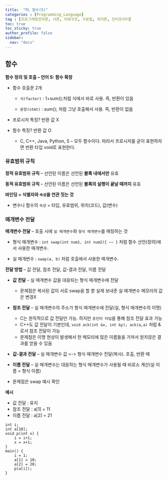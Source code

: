 ```yaml
---
title:  "PL 함수(5)"
categories : [Programming_Language]
tag : [프로그래밍언어론, 서론, 어휘구조, 구문법, 의미론, 인터프리터]
toc: true
toc_sticky: true
author_profile: false
sidebar:
  nav: "docs"
---
```




## 함수

**함수 정의 및 호출 – 언어 S: 함수 확장**

* 함수 호출문 2개

  * `식(factor)` : 1+sum();처럼 식에서 바로 사용. 즉, 반환이 있음

  * `문장(stmt)` : sum(); 처럼 그냥 호출해서 사용. 즉, 반환이 없음

* 프로시저 특징? 반환 값 X

* 함수 특징? 반환 값 O
  * C, C++, Java, Python, S – 모두 함수이다. 따라서 프로시저를 굳이 표현하자면 반환 타입 void로 표현한다.





### 유효범위 규칙

**정적 유효범위 규칙** – 선언된 이름은 선언된 **블록 내에서만** 유효

**동적 유효범위 규칙** – 선언된 이름은 선언된 **블록의 실행이 끝날 때까지** 유효

**바인딩 = 식별자와 `속성`을 연관 짓는 것**

* 변수나 함수의 `속성` = 타입, 유효범위, 위치(코드), 값(변수)





### 매개변수 전달

**매개변수 전달** – 호출 시에 `실 매개변수`와 `형식 매개변수`를 매칭하는 것

* 형식 매개변수 : `int swap(int num1, int num2){ ~~ }` 처럼 함수 선언(정의)에서 사용한 매개변수.

* 실 매개변수 : `swap(a, b)` 처럼 호출에서 사용한 매개변수.



**전달 방법** – 값 전달, 참조 전달, 값-결과 전달, 이름 전달

* **값 전달** – 실 매개변수 값을 대응되는 형식 매개변수에 전달
  * 문제점은 복사된 값이 서로 swap을 할 뿐 실제 보내준 실 매개변수 메모리의 값은 변경X

* **참조 전달** – 실 매개변수의 주소가 형식 매개변수에 전달(실, 형식 매개변수의 이명)
  * C는 원칙적으로 값 전달만 가능. 하지만 `포인터 타입`을 통해 참조 전달 효과 가능
  * C++도 값 전달이 기본인데,  `void ack(int &x, int &y); ack(a,a)` 처럼 &로서 참조 전달이 가능
  * 문제점은 이명 현상이 발생해서 한 메모리에 많은 이름들을 가져서 원치않은 결과를 얻을 수 있음

* **값-결과 전달** – 실 매개변수 값 <-> 형식 매개변수 전달(복사). 호출, 반환 때

* **이름 전달** – 실 매개변수는 대응하는 형식 매개변수가 사용될 때 비로소 계산(실 이름 = 형식 이름)

* 문제점은 swap 예시 확인



**예시**

* 값 전달 : 유지
* 참조 전달 : a[1] = 11
* 이름 전달 : a[2] = 21

```
int i;
int a[10];
void p(int x) {
	i = i+1;
	x = x+1;
}
main() {
	i = 1;
	a[1] = 10;
	a[2] = 20;
	p(a[i]);
}
```

